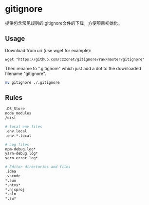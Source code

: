 # gitignore
提供包含常见规则的.gitignore文件的下载，方便项目初始化。

## Usage

Download from uri (use wget for example): 

```
wget "https://github.com/czzonet/gitignore/raw/master/gitignore"
```

Then rename to ".gitignore" which just add a dot to the downloaded filename "gitignore".

```bash
mv gitignore ./.gitignore
```

## Rules

```bash
.DS_Store
node_modules
/dist

# local env files
.env.local
.env.*.local

# Log files
npm-debug.log*
yarn-debug.log*
yarn-error.log*

# Editor directories and files
.idea
.vscode
*.suo
*.ntvs*
*.njsproj
*.sln
*.sw*
```
